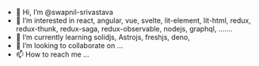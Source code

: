 - 👋 Hi, I’m @swapnil-srivastava
- 👀 I’m interested in react, angular, vue, svelte, lit-element, lit-html, redux, redux-thunk, redux-saga, redux-observable, nodejs, graphql,  .......
- 🌱 I’m currently learning solidjs, Astrojs, freshjs, deno, 
- 💞️ I’m looking to collaborate on ...
- 📫 How to reach me ...

<!---
swapnil-srivastava/swapnil-srivastava is a ✨ special ✨ repository because its `README.md` (this file) appears on your GitHub profile.
You can click the Preview link to take a look at your changes.
--->
